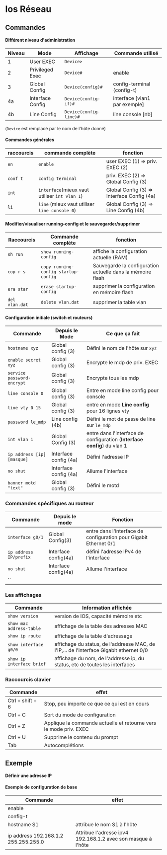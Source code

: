 # Ios Réseau

## Commandes

#### Différent niveau d'administration

| **Niveau** | Mode             | Affichage              | Commande utilisé    |
| ---------- | ---------------- | ---------------------- |--------------------|
| 1          | User EXEC        | `Device>`              |                    |
| 2          | Privileged Exec  | `Device#`              |enable              |
| 3          | Global Config    | `Device(config)#`      |config-terminal (config-t)|
| 4a         | Interface Config | `Device(config-if)#`   |interface [vlan1 par exemple]|
| 4b         | Line Config      | `Device(config-line)#` |line console [nb]    |

(`Device` est remplacé par le nom de l'hôte donné)

#### Commandes générales

| raccourcis | commande complète                             | fonction                                   |
| ---------- | --------------------------------------------- | ------------------------------------------ |
| `en`       | `enable`                                      | user EXEC (1) => priv. EXEC (2)            |
| `conf t`   | `config terminal`                             | priv. EXEC (2) => Global Config (3)        |
| `int`      | `interface`(mieux vaut utiliser `int vlan 1`) | Global Config (3) => Interface Config (4a) |
| `li`       | `line` (mieux vaut utiliser `line console 0`) | Global Config (3) => Line Config (4b)      |



#### Modifier/visualiser running-config et le sauvegarder/supprimer 

| Raccourcis     | Commande complète                    | fonction                                                   |
| -------------- | ------------------------------------ | ---------------------------------------------------------- |
| `sh run`       | `show running-config`                | affiche la configuration actuelle (RAM)                    |
| `cop r s`      | `copy running-config startup-config` | Sauvegarde la configuration actuelle dans la mémoire flash |
| `era star`     | `erase startup-config`               | supprimer la configuration en mémoire flash                |
| `del vlan.dat` | `delete vlan.dat`                    | supprimer la table vlan                                    |



#### Configuration initiale (switch et routeurs)

| Commande                   | Depuis le Mode        | Ce que ça fait                                               |
| -------------------------- | --------------------- | ------------------------------------------------------------ |
| `hostname xyz`             | Global config (3)     | Défini le nom de l'hôte sur `xyz`                            |
| `enable secret xyz`        | Global config (3)     | Encrypte le mdp de priv. EXEC                                |
| `service password-encrypt` | Global config (3)     | Encrypte tous les mdp                                        |
| `line console 0`           | Global config (3)     | Entre en mode line config pour console                       |
| `line vty 0 15`            | Global config (3)     | entre en mode **Line config** pour 16 lignes vty             |
| `password le_mdp`          | Line config (4b)      | Défini le mot de passe de line sur `le_mdp`                  |
| `int vlan 1`               | Global Config (3)     | entre dans l'interface de configuration (**Interface config**) du vlan 1 |
| `ip address [ip] [masque]` | Interface config (4a) | Défini l'adresse IP                                          |
| `no shut`                  | Interface config (4a) | Allume l'interface                                           |
| `banner motd "text"`       | Global config (3)     | Défini le motd                                               |



### Commandes spécifiques au routeur

| Commande               | Depuis le mode       | Fonction                                                     |
| ---------------------- | -------------------- | ------------------------------------------------------------ |
| `interface g0/1`       | Global Config(3)     | entre dans l'interface de configuration pour Gigabit Ethernet 0/1 |
| `ip address IP/prefix` | Interface config(4a) | défini l'adresse IPv4 de l'interface                         |
| `no shut`              | Interface config(4a) | Allume l'interface                                           |
| ``                     |                      |                                                              |



### Les affichages

| Commande                  | Information affichée                                         |
| ------------------------- | ------------------------------------------------------------ |
| `show version`            | version de IOS, capacité mémoire etc                         |
| `show mac address-table`  | affichage de la table des adresses MAC                       |
| `show ip route`           | affichage de la table d'adressage                            |
| `show interface g0/0`     | affichage du status, de l'addresse MAC, de l'IP,... de l'interface Gigabit ethernet 0/0 |
| `show ip interface brief` | affichage du nom, de l'addresse ip, du status, etc de toutes les interfaces |



### Raccourcis clavier

| Commande         | effet                                                        |
| ---------------- | ------------------------------------------------------------ |
| Ctrl + shift + 6 | Stop, peu importe ce que ce qui est en cours                 |
| Ctrl + C         | Sort du mode de configuration                                |
| Ctrl + Z         | Applique la commande actuelle et retourne vers le mode priv. EXEC |
| Ctrl + U         | Supprime le contenu du prompt                                |
| Tab              | Autocomplétions                                              |



## Exemple

#### Définir une adresse IP



#### Exemple de configuration de base
| Commande         | effet                                                        |
| ---------------- | ------------------------------------------------------------ |
|enable     |                              |
|config-t      |                               |
|hostname S1       |attribue le nom S1 à l'hôte                               |
| ip address 192.168.1.2 255.255.255.0| Attribue l'adresse ipv4 192.168.1.2 avec son masque à l'hôte                 |
